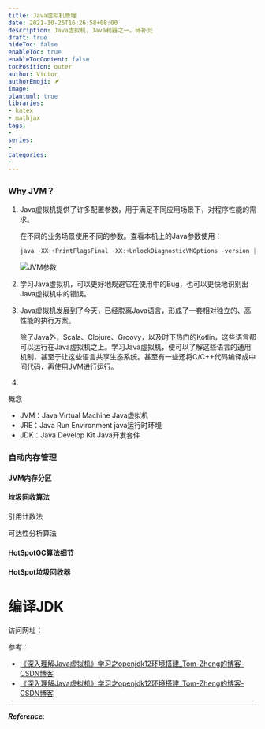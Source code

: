 ```yaml
---
title: Java虚拟机原理
date: 2021-10-26T16:26:58+08:00
description: Java虚拟机，Java利器之一。待补充
draft: true
hideToc: false
enableToc: true
enableTocContent: false
tocPosition: outer
author: Victor
authorEmoji: 🪶
image:
plantuml: true
libraries:
- katex
- mathjax
tags:
-
series:
-
categories:
-
---
```






### Why JVM？

1. Java虚拟机提供了许多配置参数，用于满足不同应用场景下，对程序性能的需求。

   在不同的业务场景使用不同的参数。查看本机上的Java参数使用：

   ```java
   java -XX:+PrintFlagsFinal -XX:+UnlockDiagnosticVMOptions -version | wc -l
   ```

   ![JVM参数](https://cos.jiahongw.com/uPic/image-20211028152016639.png)

2. 学习Java虚拟机，可以更好地规避它在使用中的Bug，也可以更快地识别出Java虚拟机中的错误。

3. Java虚拟机发展到了今天，已经脱离Java语言，形成了一套相对独立的、高性能的执行方案。

   除了Java外，Scala、Clojure、Groovy，以及时下热门的Kotlin，这些语言都可以运行在Java虚拟机之上。学习Java虚拟机，便可以了解这些语言的通用机制，甚至于让这些语言共享生态系统。甚至有一些还将C/C++代码编译成中间代码，再使用JVM进行运行。

4. 













概念

- JVM：Java Virtual Machine Java虚拟机
- JRE：Java Run Environment  java运行时环境
- JDK：Java Develop Kit Java开发套件







### 自动内存管理



#### JVM内存分区







#### 垃圾回收算法

引用计数法



可达性分析算法











#### HotSpotGC算法细节





#### HotSpot垃圾回收器























# 编译JDK

访问网址：









参考：

- [《深入理解Java虚拟机》学习之openjdk12环境搭建_Tom-Zheng的博客-CSDN博客](https://blog.csdn.net/z1616595/article/details/105427135)
- [《深入理解Java虚拟机》学习之openjdk12环境搭建_Tom-Zheng的博客-CSDN博客](https://blog.csdn.net/z1616595/article/details/105427135?utm_medium=distribute.pc_feed_404.none-task-blog-2~default~BlogCommendFromBaidu~Rate-2-105427135-blog-null.pc_404_mixedpudn&depth_1-utm_source=distribute.pc_feed_404.none-task-blog-2~default~BlogCommendFromBaidu~Rate-2-105427135-blog-null.pc_404_mixedpud)



















---

***Reference***:

